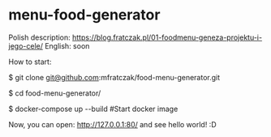 # menu-food-generator
Polish description: https://blog.fratczak.pl/01-foodmenu-geneza-projektu-i-jego-cele/
English: soon

How to start:

$ git clone git@github.com:mfratczak/food-menu-generator.git

$ cd food-menu-generator/

$ docker-compose up --build #Start docker image

Now, you can open: http://127.0.0.1:80/ and see hello world! :D